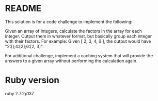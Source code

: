 # README

This solution is for a code challenge to implement the following:

Given an array of integers, calculate the factors in the array for each integer. Output them in whatever format, but basically group each integer with their factors. For example: Given [ 2, 3, 4, 6 ], the output would have "2:[];4:[2];6:[2, 3]". 

For additional challenge, implement a caching system that will provide the answers to a given array without performing the calculation again. 

# Ruby version
ruby 2.7.2p137